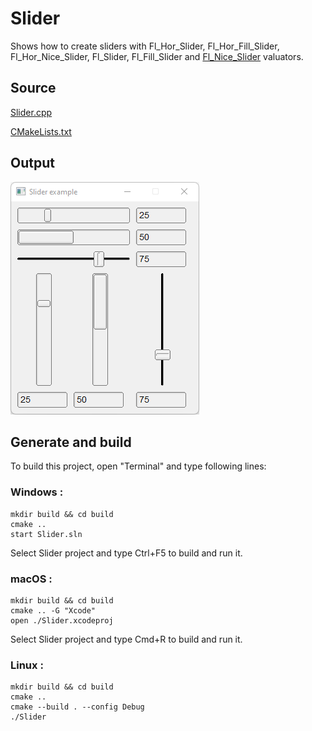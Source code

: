 # Slider

Shows how to create sliders with Fl_Hor_Slider, Fl_Hor_Fill_Slider, Fl_Hor_Nice_Slider, Fl_Slider, Fl_Fill_Slider and [Fl_Nice_Slider](https://www.fltk.org/doc-1.3/classFl__Nice__Slider.html) valuators.

## Source

[Slider.cpp](Slider.cpp)

[CMakeLists.txt](CMakeLists.txt)

## Output

![output](../../../docs/Pictures/Examples/Slider.png)

## Generate and build

To build this project, open "Terminal" and type following lines:

### Windows :

``` shell
mkdir build && cd build
cmake .. 
start Slider.sln
```

Select Slider project and type Ctrl+F5 to build and run it.

### macOS :

``` shell
mkdir build && cd build
cmake .. -G "Xcode"
open ./Slider.xcodeproj
```

Select Slider project and type Cmd+R to build and run it.

### Linux :

``` shell
mkdir build && cd build
cmake .. 
cmake --build . --config Debug
./Slider
```
